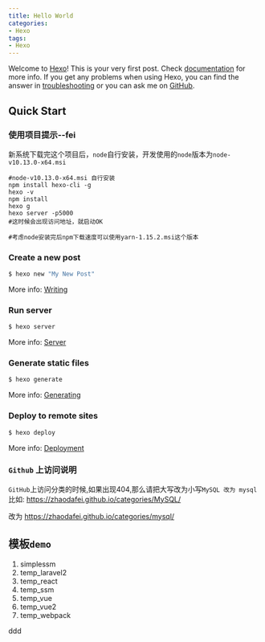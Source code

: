 ```yaml
---
title: Hello World
categories: 
- Hexo
tags:
- Hexo
---
```

Welcome to [Hexo](https://hexo.io/)! This is your very first post. Check [documentation](https://hexo.io/docs/) for more info. If you get any problems when using Hexo, you can find the answer in [troubleshooting](https://hexo.io/docs/troubleshooting.html) or you can ask me on [GitHub](https://github.com/hexojs/hexo/issues).

## Quick Start

### 使用项目提示--fei

新系统下载完这个项目后，`node`自行安装，开发使用的`node`版本为`node-v10.13.0-x64.msi`

```shell
#node-v10.13.0-x64.msi 自行安装 
npm install hexo-cli -g
hexo -v
npm install
hexo g
hexo server -p5000
#这时候会出现访问地址，就启动OK

#考虑node安装完后npm下载速度可以使用yarn-1.15.2.msi这个版本
```



### Create a new post

``` bash
$ hexo new "My New Post"
```

More info: [Writing](https://hexo.io/docs/writing.html)

### Run server

``` bash
$ hexo server
```

More info: [Server](https://hexo.io/docs/server.html)

### Generate static files

``` bash
$ hexo generate
```

More info: [Generating](https://hexo.io/docs/generating.html)

### Deploy to remote sites

``` bash
$ hexo deploy
```

More info: [Deployment](https://hexo.io/docs/deployment.html)

### `Github` 上访问说明

`GitHub`上访问分类的时候,如果出现404,那么请把大写改为小写`MySQL 改为 mysql`
比如:
https://zhaodafei.github.io/categories/MySQL/

改为
https://zhaodafei.github.io/categories/mysql/

## 模板`demo`

1. simplessm
2. temp_laravel2
3. temp_react
4. temp_ssm
5. temp_vue
6. temp_vue2
7. temp_webpack

ddd
